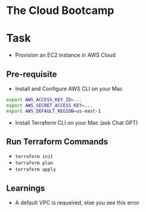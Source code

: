 # The Cloud Bootcamp

# Task

- Provision an EC2 instance in AWS Cloud

## Pre-requisite

- Install and Configure AWS CLI on your Mac

```sh
export AWS_ACCESS_KEY_ID=...
export AWS_SECRET_ACCESS_KEY=...
export AWS_DEFAULT_REGION=us-east-1
```

- Install Terraform CLI on your Mac (ask Chat GPT)

## Run Terraform Commands

- `terraform init`
- `terraform plan`
- `terraform apply`

## Learnings

- A default VPC is requeired, else you see this error
  ![]()
